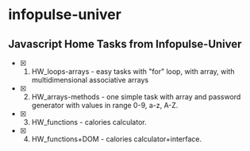 # infopulse-univer

## Javascript **Home Tasks** from Infopulse-Univer

- [x] 1. HW_loops-arrays - easy tasks with "for" loop, with array, with multidimensional associative arrays
- [x] 2. HW_arrays-methods - one simple task with array and password generator with values in range 0-9, a-z, A-Z.
- [x] 3. HW_functions - calories calculator.
- [x] 4. HW_functions+DOM - calories calculator+interface.
